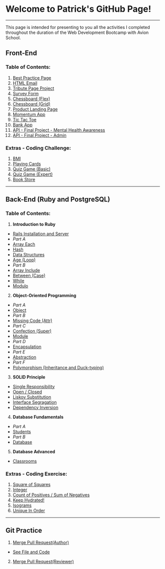 # Welcome to Patrick's GitHub Page!

---

This page is intended for presenting to you all the activities I completed throughout the duration of the Web Development Bootcamp with Avion School.

## Front-End

### Table of Contents:

1. [Best Practice Page](/a1-best-practice-page/index.html)
1. [HTML Email](/a2-html-email/index.html)
1. [Tribute Page Project](/a3-tribute-page-project/index.html)
1. [Survey Form](/a4-survey-form/index.html)
1. [Chessboard (Flex)](/a5-chessboard-flex/index.html)
1. [Chessboard (Grid)](/a6-chessboard-grid/index.html)
1. [Product Landing Page](/a7-product-landing-page/index.html)
1. [Momentum App](/a8-momentum-app/index.html)
1. [Tic Tac Toe](/a9-tic-tac-toe/index.html)
1. [Bank App](/a10-bank-app/index.html)
1. [API - Final Project - Mental Health Awareness](/a11-api-final-project/index.html)
1. [API - Final Project - Admin](/a11-api-final-project/admin.html)

### Extras - Coding Challenge:

1. [BMI](/coding-challenge/c1-bmi.html)
1. [Playing Cards](/coding-challenge/c2-playing-cards.html)
1. [Quiz Game (Basic)](/coding-challenge/c3-quiz-game-basic.html)
1. [Quiz Game (Expert)](/coding-challenge/c4-quiz-game-expert.html)
1. [Book Store](/coding-challenge/c5-book-store.html)

---

## Back-End (Ruby and PostgreSQL)

### Table of Contents:

1. **Introduction to Ruby**

- [Rails Installation and Server](https://github.com/patricklsamson/sample)
- _Part A_
- [Array Each](https://github.com/patricklsamson/batch8-activities/blob/main/a1-ruby/a1_array_each.rb)
- [Hash](https://github.com/patricklsamson/batch8-activities/blob/main/a1-ruby/a2_hash.rb)
- [Data Structures](https://github.com/patricklsamson/batch8-activities/blob/main/a1-ruby/a3_data_structures.rb)
- [Age (Loop)](https://github.com/patricklsamson/batch8-activities/blob/main/a1-ruby/age.rb)
- _Part B_
- [Array Include](https://github.com/patricklsamson/batch8-activities/blob/main/a1-ruby/b1_array_include.rb)
- [Between (Case)](https://github.com/patricklsamson/batch8-activities/blob/main/rubyactivities/between.rb)
- [While](https://github.com/patricklsamson/batch8-activities/blob/main/a1-ruby/b3_while.rb)
- [Modulo](https://github.com/patricklsamson/batch8-activities/blob/main/a1-ruby/b4_modulo.rb)

2. **Object-Oriented Programming**

- _Part A_
- [Object](https://github.com/patricklsamson/batch8-activities/blob/main/a2-ruby/a1_object.rb)
- _Part B_
- [Missing Code (Attr)](https://github.com/patricklsamson/batch8-activities/blob/main/rubyactivities/2.0_1_missing_code.rb)
- _Part C_
- [Confection (Super)](https://github.com/patricklsamson/batch8-activities/blob/main/rubyactivities/confection.rb)
- [Module](https://github.com/patricklsamson/batch8-activities/blob/main/a2-ruby/c2_module.rb)
- _Part D_
- [Encapsulation](https://github.com/patricklsamson/batch8-activities/blob/main/a2-ruby/d1_encapsulation.rb)
- _Part E_
- [Abstraction](https://github.com/patricklsamson/batch8-activities/blob/main/a2-ruby/e1_abstraction.rb)
- _Part F_
- [Polymorphism (Inheritance and Duck-typing)](https://github.com/patricklsamson/batch8-activities/blob/main/rubyactivities/polymorphism.rb)

3. **SOLID Principle**

- [Single Responsibility](https://github.com/patricklsamson/batch8-activities/blob/main/a2.1-ruby/a1_single_responsibility.rb)
- [Open / Closed](https://github.com/patricklsamson/batch8-activities/blob/main/a2.1-ruby/a2_open_closed.rb)
- [Liskov Substitution](https://github.com/patricklsamson/batch8-activities/blob/main/a2.1-ruby/a3_liskov_substitution.rb)
- [Interface Segragation](https://github.com/patricklsamson/batch8-activities/blob/main/a2.1-ruby/a4_interface_segregation.rb)
- [Dependency Inversion](https://github.com/patricklsamson/batch8-activities/blob/main/a2.1-ruby/a5_dependency_inversion.rb)

4. **Database Fundamentals**

- _Part A_
- [Students](https://github.com/patricklsamson/batch8-activities/blob/main/a3-postgresql/a1-students.txt)
- _Part B_
- [Database](https://github.com/patricklsamson/batch8-activities/pull/3)

5. **Database Advanced**

- [Classrooms](https://github.com/patricklsamson/batch8-activities/blob/main/a3.1-postgresql/a1-classrooms.txt)

### Extras - Coding Exercise:

1. [Square of Squares](https://github.com/patricklsamson/batch8-activities/blob/main/rubyactivities/square_of_squares.rb)
1. [Integer](https://github.com/patricklsamson/batch8-activities/blob/main/ruby-coding-exercise/c2_integer.rb)
1. [Count of Positives / Sum of Negatives](/rubyactivities/count_positives.rb)
1. [Keep Hydrated!](https://github.com/patricklsamson/batch8-activities/blob/main/ruby-coding-exercise/c4_keep_hydrated.rb)
1. [Isograms](https://github.com/patricklsamson/batch8-activities/blob/main/ruby-coding-exercise/c5_isograms.rb)
1. [Unique In Order](https://github.com/patricklsamson/batch8-activities/pull/5)

---

## Git Practice

1. [Merge Pull Request(Author)](https://github.com/patricklsamson/batch8-activities/pull/1)

- [See File and Code](https://github.com/patricklsamson/batch8-activities/blob/main/git-practice/up_file.rb)

2. [Merge Pull Request(Reviewer)](https://github.com/paopapaopao/batch8-activities/pull/1)
